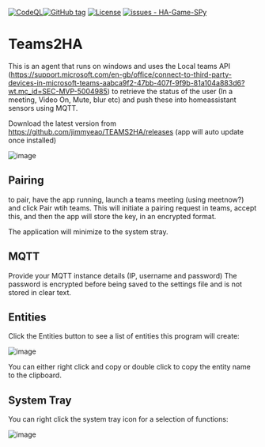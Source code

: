 [![CodeQL](https://github.com/jimmyeao/TEAMS2HA/actions/workflows/codeql.yml/badge.svg)](https://github.com/jimmyeao/TEAMS2HA/actions/workflows/codeql.yml)[![GitHub tag](https://img.shields.io/github/tag/jimmyeao/TEAMS2HA?include_prereleases=&sort=semver&color=blue)](https://github.com/jimmyeao/TEAMS2HA/releases/)
[![License](https://img.shields.io/badge/License-MIT-blue)](#license)
[![issues - HA-Game-SPy](https://img.shields.io/github/issues/jimmyeao/TEAMS2HA)](https://github.com/jimmyeao/TEAMS2HA/issues)

<H1>Teams2HA</H1>

This is an agent that runs on windows and uses the Local teams API (https://support.microsoft.com/en-gb/office/connect-to-third-party-devices-in-microsoft-teams-aabca9f2-47bb-407f-9f9b-81a104a883d6?wt.mc_id=SEC-MVP-5004985) to retrieve the status of the user (In a meeting, Video On, Mute, blur etc) and push these into homeassistant sensors using MQTT.

Download the latest version from https://github.com/jimmyeao/TEAMS2HA/releases (app will auto update once installed)


![image](https://github.com/jimmyeao/TEAMS2HA/assets/5197831/7743b342-4234-41fb-8822-cbb1ef53db09)

<h2>Pairing</h2>

to pair, have the app running, launch a teams meeting (using meetnow?) and click Pair wtih teams. This will initiate a pairing request in teams, accept this, and then the app will store the key, in an encrypted format.

The application will minimize to the system stray.

<h2>MQTT</h2>

Provide your MQTT instance details (IP, username and password) The password is encrypted before being saved to the settings file and is not stored in clear text.

<h2>Entities</h2>
Click the Entities button to see a list of entities this program will create:

![image](https://github.com/jimmyeao/TEAMS2HA/assets/5197831/a39632e7-f61c-4c0c-a953-555da53b3e0d)

You can either right click and copy or double click to copy the entity name to the clipboard.

<h2>System Tray</h2>
You can right click the system tray icon for a selection of functions:

![image](https://github.com/jimmyeao/TEAMS2HA/assets/5197831/a8878f2e-38f6-4fce-a823-32f2008a0763)





